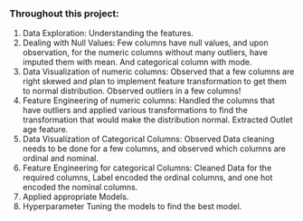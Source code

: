 
### Throughout this project:
1. Data Exploration: Understanding the features.
2. Dealing with Null Values: Few columns have null values, and upon observation, for the numeric columns without many outliers, have imputed them with mean. And categorical column with mode.
3. Data Visualization of numeric columns: Observed that a few columns are right skewed and plan to implement feature transformation to get them to normal distribution. Observed outliers in a few columns!
4. Feature Engineering of numeric columns: Handled the columns that have outliers and applied various transformations to find the transformation that would make the distribution normal. Extracted Outlet age feature.
5. Data Visualization of Categorical Columns: Observed Data cleaning needs to be done for a few columns, and observed which columns are ordinal and nominal.
6. Feature Engineering for categorical Columns: Cleaned Data for the required columns, Label encoded the ordinal columns, and one hot encoded the nominal columns.
7. Applied appropriate Models.
8. Hyperparameter Tuning the models to find the best model.

